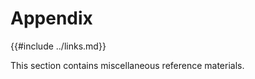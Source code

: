 Appendix
========

{{#include ../links.md}}

This section contains miscellaneous reference materials.
